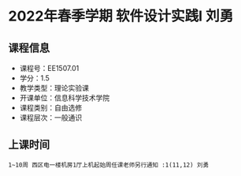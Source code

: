 # 2022年春季学期 软件设计实践I 刘勇






## 课程信息

- 课程号：EE1507.01
- 学分：1.5
- 教学类型：理论实验课
- 开课单位：信息科学技术学院
- 课程类别：自由选修
- 课程层次：一般通识

## 上课时间

```
1~10周 西区电一楼机房1厅上机起始周任课老师另行通知 :1(11,12) 刘勇
```

